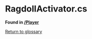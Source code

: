 # RagdollActivator.cs
**Found in [/Player](../BALLISTIC/Assets/Scripts/Player/RagdollActivator.cs)**

[Return to glossary](Glossary.md)

